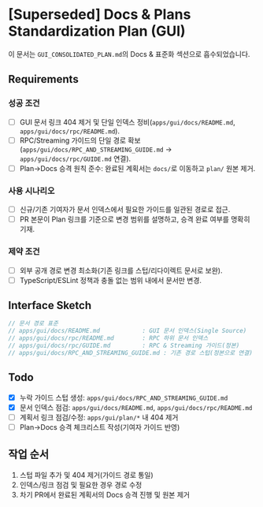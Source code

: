 # [Superseded] Docs & Plans Standardization Plan (GUI)

이 문서는 `GUI_CONSOLIDATED_PLAN.md`의 Docs & 표준화 섹션으로 흡수되었습니다.

## Requirements

### 성공 조건

- [ ] GUI 문서 링크 404 제거 및 단일 인덱스 정비(`apps/gui/docs/README.md`, `apps/gui/docs/rpc/README.md`).
- [ ] RPC/Streaming 가이드의 단일 경로 확보(`apps/gui/docs/RPC_AND_STREAMING_GUIDE.md` → `apps/gui/docs/rpc/GUIDE.md` 연결).
- [ ] Plan→Docs 승격 원칙 준수: 완료된 계획서는 `docs/`로 이동하고 `plan/` 원본 제거.

### 사용 시나리오

- [ ] 신규/기존 기여자가 문서 인덱스에서 필요한 가이드를 일관된 경로로 접근.
- [ ] PR 본문이 Plan 링크를 기준으로 변경 범위를 설명하고, 승격 완료 여부를 명확히 기재.

### 제약 조건

- [ ] 외부 공개 경로 변경 최소화(기존 링크를 스텁/리다이렉트 문서로 보완).
- [ ] TypeScript/ESLint 정책과 충돌 없는 범위 내에서 문서만 변경.

## Interface Sketch

```ts
// 문서 경로 표준
// apps/gui/docs/README.md            : GUI 문서 인덱스(Single Source)
// apps/gui/docs/rpc/README.md        : RPC 하위 문서 인덱스
// apps/gui/docs/rpc/GUIDE.md         : RPC & Streaming 가이드(정본)
// apps/gui/docs/RPC_AND_STREAMING_GUIDE.md : 기존 경로 스텁(정본으로 연결)
```

## Todo

- [x] 누락 가이드 스텁 생성: `apps/gui/docs/RPC_AND_STREAMING_GUIDE.md`
- [x] 문서 인덱스 점검: `apps/gui/docs/README.md`, `apps/gui/docs/rpc/README.md`
- [ ] 계획서 링크 점검/수정: `apps/gui/plan/*` 내 404 제거
- [ ] Plan→Docs 승격 체크리스트 작성(기여자 가이드 반영)

## 작업 순서

1. 스텁 파일 추가 및 404 제거(가이드 경로 통일)
2. 인덱스/링크 점검 및 필요한 경우 경로 수정
3. 차기 PR에서 완료된 계획서의 Docs 승격 진행 및 원본 제거
